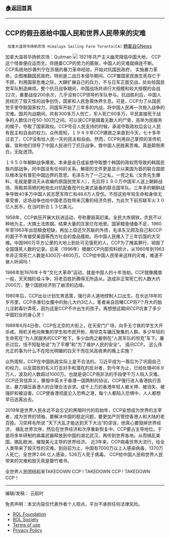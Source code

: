 ###  [:house:返回首頁](https://github.com/ourhimalayas/txt)
---


## CCP的假丑恶给中国人民和世界人民带来的灾难
` 加拿大温哥华扬帆农场 Himalaya Sailing Farm Toronto(CA)` [轉載自GNews](https://gnews.org/zh-hans/1728714/)

加拿大温哥华扬帆农场：Quitman
![](https://assets.gnews.org/wp-content/uploads/2021/12/CCP.png)
1921年共产主义幽灵降临中国大地， CCP这个怪兽便应运而生。伴随着CCP的势力的膨胀，中国人的灾难就绵连不断。CCP系统地抄袭列宁在苏俄的暴力革命经验，开始对抗国民政府， 实施暴力革命，企图推翻国民政府。特别是二战日本侵华期间，CCP置国家民族生死存亡于不顾，利用国家危难之际，大肆扩展自己的兵力，不与日军正面交战，处处给国民党军队制造麻烦。整个抗日战争期间，中国战场共进行大规模和较大规模的会战22次，重要战役200余次，几乎没有CCP领导的军队参与。抗战胜利后，中国人民经历了毁灭性的战争创伤，国家和人民急需休养生息。可是，CCP为了从国民党手里夺取国家权力，同国军开始了三年多的内战，将中国人民再一次拖入战争的灾难。国共内战期间，共有300多万人伤亡，军人死亡60多万，平民直接死于战争的人数估计在50-100万之间。可以说CCP是踏着无数人的尸骨，高举为民服务的幌子，夺取了国家政权。CCP号召人民支持的时候，承诺夺取政权后会让人民有民主和自由的权力。众所周知，１９４９年CCP建政之来直到今天，七十多年过去了，CCP没有给人民一天的民主和自由。然而，CCP利用自己掌控的宣传机器，宣称他们领导了中国人民进行了抗日战争，救中国人民脱离苦难。真是颠倒黑白，无耻透顶。

１９５０年朝鲜战争爆发。本来是金日成妄想夺取整个韩国的政权而导致的韩国民族内部战争，同中国没有任何的关系。解密的文件更是显示以美国为首的联合国部队根本没有冒犯中国边界的意思。毛泽东为了一己之私，一党之私（文贵先生爆料，毛就是要消灭从收编的原国民党军人），先后将１９０万中国军人送上朝鲜战场，用极其简陋的枪炮去对抗配备现代化美式装备的联合国军队。三年多的朝鲜战争导致40多万中国人民志愿军阵亡和48.6万人受伤。不但这些年轻生命和身体无辜受害，这场战争也给中国老百姓带来沉重的经济负担，为此欠下前苏联军火３０亿人民币，在当时折合１３亿美元。

1958年，CCP疯狂开展大跃进运动，号称要超英赶美。全民大炼钢铁，农民不以种地为主，大搞土法炼钢。结果大量的庄家烂在地里。国家粮食储备不足，1960年至1963年出现粮食短缺，再加上偿还欠苏联的外债，毛泽东又顾及自己和CCP的面子不肯接受美国等西方社会的食品援助。将中国人民推入了三年饥饿的大灾难。中国960万平方公里的大地上到处可见饿死的人。CCP为了掩盖罪行，销毁了全国饿死人数的记录。后来（1996年）根据CCP内部资料统计，从1960年到1963年非正常死亡人数是4300万-4600万。CCP给中国人民带来这样的灾难，难道不骇人听闻吗！

1966年到1976年十年“文化大革命”运动，就是中国人的十年浩劫。CCP就像魔兽一般，天天搞阶级斗争，将老百姓折腾得无所适从。造成非正常死亡的人数大约2000万，整个国民经济到了崩溃的边缘。

1980年后，CCP出台计划生育恶策，强行非人道地控制人口出生。在长达18年的岁月里，CCP杀害妇女腹中的胎儿大约3亿人。笔者亲自目睹CCP将7个月大的胎儿注射毒针弄死，因为这是CCP不许出生的孩子。再想想这期间CCP坑害了多少中国妇女的身心灵！

1989年6月4日夜，CCP在北京的大街上，在天安门广场，向手无寸铁的学生大开杀戒，用机关枪向聚集的学生和市民开枪，用坦克车碾压聚集的人群。多少年轻的生命死在“为人民服务的CCP”枪下，多少血肉之躯倒在“人民军队的坦克”车下。屠杀过后，恬不知耻地说“为了平爆”和“为了维护人民的安全”。 请问CCP， 这么伟光正的事为什么不在阳光明媚的白天干而在风高夜黑的晚上实施？

众所周知，CCP在中国执政实际上是不合法的。习近平成为一尊后为了巩固自己的权力，以反腐败的名义打击对手和潜在的反对者，到今年为止，已经处理408.9万人，波及的人数超过1000万。也就是说CCP用非法的手段使千万人陷入灾难。CCP还背信弃义，撕毁中英关于香港一国两制的协议。CCP强行进入香港执行恶法，暴力镇压香港人的合理合法诉求。成千上万的香港年轻人被关押、被消失、被强奸和被迫害。CCP使香港彻底沦入恐怖之港，每个人都陷入恐惧中，人人都想早日逃离出去。

2019年是世界人民永远不会忘记的黑暗时代的启始年，CCP妄想成为世界的主宰者，成为世界的领袖，要解决中国的稳定问题，要更加严厉管控香港人和大陆的老百姓。习崇拜毛所说 ”天下大乱才能达到天下大治“的谬误，他真心要毁掉世界经济， 搞乱世界次序，然后在世界经济和次序重新恢复中，CCP要占主导地位。于是将多年研制的病毒武器释放到中国的湖北武汉，再传到世界各地。从而搞乱美国，搞乱欧洲，摧毁美元主导的世界经济。 近3年来，CCP病毒世界大流行，给全人类带来了毁灭性的灾难。到目前为止，中国有7000万以上人感染病毒，1370万人死亡。全世界2.66 亿人感染，526万人死于病毒。 CCP给中国人民和世界人民带来的灾难和毁灭真是罄竹难书。

全世界人民团结起来TAKEDOWN CCP ! TAKEDOWN CCP ! TAKEDOWN CCP！

* * *

编辑/发稿： 云起时

 

免责声明：本文内容仅代表作者个人观点，平台不承担任何法律风险。

- [ROL Foundation](https://rolfoundation.org/)
- [ROL Society](https://rolsociety.org/)
- [Terms of use](https://gnews.org/terms-of-use-3/)
- [Privacy Policy](https://gnews.org/privacy-policy/)
